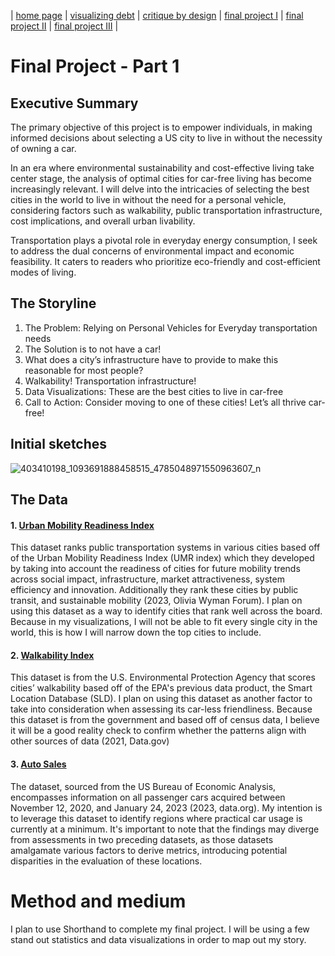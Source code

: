 | [home page](https://cmustudent.github.io/tswd-portfolio-templates/) | [visualizing debt](visualizing-government-debt) | [critique by design](critique-by-design) | [final project I](final-project-part-one) | [final project II](final-project-part-two) | [final project III](final-project-part-three) |

# Final Project - Part 1
## Executive Summary
The primary objective of this project is to empower individuals, in making informed decisions about selecting a US city to live in without the necessity of owning a car. 

In an era where environmental sustainability and cost-effective living take center stage, the analysis of optimal cities for car-free living has become increasingly relevant. I will delve into the intricacies of selecting the best cities in the world to live in without the need for a personal vehicle, considering factors such as walkability, public transportation infrastructure, cost implications, and overall urban livability.

Transportation plays a pivotal role in everyday energy consumption, I seek to address the dual concerns of environmental impact and economic feasibility. It caters to readers who prioritize eco-friendly and cost-efficient modes of living.

## The Storyline
1. The Problem: Relying on Personal Vehicles for Everyday transportation needs
2. The Solution is to not have a car! 
3. What does a city’s infrastructure have to provide to make this reasonable for most people?
4. Walkability! Transportation infrastructure! 
5. Data Visualizations: These are the best cities to live in car-free
6. Call to Action: Consider moving to one of these cities! Let’s all thrive car-free!


## Initial sketches
![403410198_1093691888458515_4785048971550963607_n](https://github.com/MizukiKadowaki/visualizations_portfolio/assets/29721038/551c11f7-1350-402a-8b04-11904a6d33a8)


## The Data
#### 1. [Urban Mobility Readiness Index](https://www.oliverwymanforum.com/mobility/urban-mobility-readiness-index/ranking.html)
This dataset ranks public transportation systems in various cities based off of the Urban Mobility Readiness Index (UMR index) which they developed by taking into account the readiness of cities for future mobility trends across social impact, infrastructure, market attractiveness, system efficiency and innovation. Additionally they rank these cities by public transit, and sustainable mobility (2023, Olivia Wyman Forum). I plan on using this dataset as a way to identify cities that rank well across the board. Because in my visualizations, I will not be able to fit every single city in the world, this is how I will narrow down the top cities to include. 

#### 2. [Walkability Index](https://catalog.data.gov/dataset/walkability-index1)
This dataset is from the U.S. Environmental Protection Agency that scores cities’ walkability based off of the EPA's previous data product, the Smart Location Database (SLD). I plan on using this dataset as another factor to take into consideration when assessing its car-less friendliness. Because this dataset is from the government and based off of census data, I believe it will be a good reality check to confirm whether the patterns align with other sources of data (2021, Data.gov)

#### 3. [Auto Sales](https://catalog.data.gov/dataset/auto-sales)
The dataset, sourced from the US Bureau of Economic Analysis, encompasses information on all passenger cars acquired between November 12, 2020, and January 24, 2023 (2023, data.org). My intention is to leverage this dataset to identify regions where practical car usage is currently at a minimum. It's important to note that the findings may diverge from assessments in two preceding datasets, as those datasets amalgamate various factors to derive metrics, introducing potential disparities in the evaluation of these locations.


# Method and medium
I plan to use Shorthand to complete my final project. I will be using a few stand out statistics and data visualizations in order to map out my story. 

